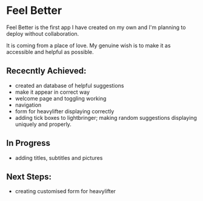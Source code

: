 
# Feel Better

Feel Better is the first app I have created on my own and I'm planning to deploy without collaboration. 

It is coming from a place of love. My genuine wish is to make it as accessible and helpful as possible. 

## Rececntly Achieved:

- created an database of helpful suggestions
- make it appear in correct way
- welcome page and toggling working
- navigation
- form for heavylifter displaying correctly
- adding tick boxes to lightbringer; making random suggestions displaying uniquely and properly. 


## In Progress

- adding titles, subtitles and pictures

## Next Steps: 

- creating customised form for heavylifter 

